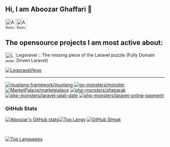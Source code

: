 ## Hi, I am Aboozar Ghaffari 👋

 

<a href="[https://www.linkedin.com/in/mohammadalavi](https://www.linkedin.com/in/aboozarghaffari/)">
  <img align="left" alt="Aboozar's LinkedIn" width="32px" src="https://cdn1.iconfinder.com/data/icons/logotypes/32/linkedin-512.png" />
</a>
<a href="mailto:aboozar.ghf@gmail.com">
  <img align="left" alt="Aboozar's Email" width="32px" src="https://upload.wikimedia.org/wikipedia/commons/4/4e/Gmail_Icon.png" />
</a>
<br/><br/>

## The opensource projects I am most active about:

<img align="left" alt="Legiravel" width="32px" src="https://avatars.githubusercontent.com/u/153778207?s=48&v=4" />

Legoravel :: The missing piece of the Laravel puzzle (Fully Domain Driven Laravel)



[![Legoravel/lego](https://github-readme-stats.vercel.app/api/pin/?username=Legoravel&repo=lego&theme=dracula)](https://github.com/Legoravel/lego)

<hr>

[![mustang-framework/mustang](https://github-readme-stats.vercel.app/api/pin/?username=mustang-framework&repo=mustang&theme=dracula)](https://github.com/mustang-framework/mustang)
[![go-monsters/monster](https://github-readme-stats.vercel.app/api/pin/?username=go-monsters&repo=monster&theme=dracula)](https://github.com/go-monsters/monster)
[![MarketPalace/marketpalace](https://github-readme-stats.vercel.app/api/pin/?username=marketpalace&repo=marketpalace&theme=dracula)](https://github.com/MarketPalace/marketpalace)
[![php-monsters/shaparak](https://github-readme-stats.vercel.app/api/pin/?username=php-monsters&repo=shaparak&theme=dracula)](https://github.com/php-monsters/shaparak)
[![php-monsters/laravel-jalali-date](https://github-readme-stats.vercel.app/api/pin/?username=php-monsters&repo=laravel-jalali-date&theme=dracula)](https://github.com/php-monsters/laravel-jalali-date)
[![php-monsters/laravel-online-payment](https://github-readme-stats.vercel.app/api/pin/?username=php-monsters&repo=laravel-online-payment&theme=dracula)](https://github.com/php-monsters/laravel-online-payment)

### GitHub Stats

[![Aboozar's GitHub stats](https://github-readme-stats.vercel.app/api?username=samuraee&show_icons=true&theme=dracula&hide_title=true)](https://github.com/anuraghazra/github-readme-stats)[![Top Langs](https://github-readme-stats.vercel.app/api/top-langs/?username=samuraee&layout=compact&theme=dracula)](https://github.com/anuraghazra/github-readme-stats)
[![GitHub Streak](https://github-readme-streak-stats.herokuapp.com/?user=samuraee&layout=compact&theme=dracula)](https://git.io/streak-stats)

<br>

<a href="https://github.com/samuraee" align="left"><img src="https://github-readme-stats.vercel.app/api/top-langs/?username=samuraee&langs_count=10&title_color=6e6e6e&text_color=ffffff&icon_color=10b981&bg_color=1c1917&hide_border=true&locale=en&custom_title=Top%20%Languages&hide=html" alt="Top Languages" /></a>
